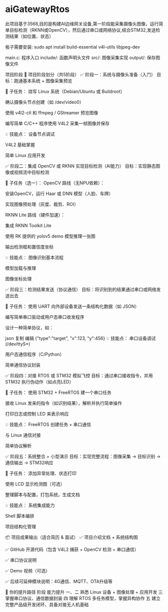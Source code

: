 # aiGatewayRtos
此项目基于3568,目的是构建AI边缘网关设备,第一阶段能采集摄像头图像，运行简单目标检测（RKNN或OpenCV），然后通过串口或网络协议,结合STM32,发送检测结果（如位置、状态）



板子需要安装:
sudo apt install build-essential v4l-utils libjpeg-dev


main.c: 程序入口
include/: 函数声明头文件
src/: 图像采集实现
output/: 保存图像文件



项目阶段
🚀 项目阶段划分（共5阶段）
✅ 阶段一：系统与摄像头准备（入门）
目标：跑通基本系统 + 图像采集预览

📌 子任务：
烧写 Linux 系统（Debian/Ubuntu 或 Buildroot）

确认摄像头节点创建（如 /dev/video0）

使用 v4l2-ctl 和 ffmpeg / GStreamer 预览图像

编写简单 C/C++ 程序使用 V4L2 采集一帧图像并保存

💡 技能点：
设备节点调试

V4L2 基础掌握

简单 Linux 应用开发

✅ 阶段二：集成 OpenCV 或 RKNN 实现目标检测（AI能力）
目标：实现静态图像或视频流中目标检测

📌 子任务（选一）：
OpenCV 路线（无NPU依赖）：

安装OpenCV，运行 Haar 或 DNN 模型（人脸、车牌）

实现图像预处理（灰度、裁剪、ROI）

RKNN Lite 路线（硬件加速）：

集成 RKNN Toolkit Lite

使用 RK 提供的 yolov5 demo 模型推理一张图

输出检测框和置信度坐标

💡 技能点：
图像识别基本流程

模型加载与推理

图像坐标处理

✅ 阶段三：检测结果发送（协议通信）
目标：将识别到的结果通过串口或网络发送出去

📌 子任务：
使用 UART 向外部设备发送一条结构化数据（如 JSON）

编写简单串口驱动或用户态串口收发程序

设计一种简单协议，如：

json
复制
编辑
{"type":"target", "x":123, "y":456}
💡 技能点：
串口设备调试 (/dev/ttyS*)

用户态通信程序（C/Python）

简单通信协议封装

✅ 阶段四：对接 RTOS 或 STM32 模拟飞控
目标：通过串口接收指令，并用 STM32 执行伪动作（如点亮LED）

📌 子任务：
使用 STM32 + FreeRTOS 建一个串口任务

接收 Linux 发来的指令（如识别结果），解析并执行简单操作

打印日志或控制 LED 来表示响应

💡 技能点：
FreeRTOS 创建任务 + 串口通信

与 Linux 通信对接

简单协议解析

✅ 阶段五：系统整合 + 小型演示
目标：实现完整流程：图像采集 → 目标识别 → 通信输出 → STM32响应

📌 子任务：
添加异常处理、状态打印

使用 LCD 显示检测图（可选）

整理脚本与配置，打包系统，生成文档

💡 技能点：
系统集成能力

Shell 脚本编排

项目结构化管理

📦 项目成果输出（适合简历 & 面试）
✅ 项目介绍文档 + 系统结构图

✅ GitHub 开源代码（包含 V4L2 捕获 + OpenCV 检测 + 串口通信）

✅ 串口协议说明

✅ Demo 视频（可选）

✅ 后续可延伸模块说明：4G通信、MQTT、OTA升级等

🎯 你的提升路径
阶段	能力提升
一、二	熟悉 Linux 设备 + 图像处理 + 应用开发
三	掌握串口协议、通信数据封装
四	理解 RTOS 多任务模型，掌握异构协作
五	建立完整产品级开发闭环、具备对接无人机基础